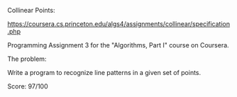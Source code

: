 Collinear Points:

https://coursera.cs.princeton.edu/algs4/assignments/collinear/specification.php

Programming Assignment 3 for the "Algorithms, Part I" course on Coursera.

The problem:

Write a program to recognize line patterns in a given set of points.

Score: 97/100
